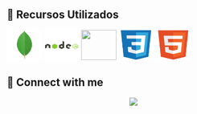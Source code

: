 
  
  ## 🔎 Recursos Utilizados
<div>  
  <img align="" alt="Mongo" height="60" width="70" src="https://raw.githubusercontent.com/devicons/devicon/master/icons/mongodb/mongodb-original.svg">
  <img align="" alt="Nodejs" height="60" width="70" src="https://raw.githubusercontent.com/devicons/devicon/master/icons/nodejs/nodejs-original-wordmark.svg" >
  <img height="60" width="70" src="https://cdn.jsdelivr.net/gh/devicons/devicon/icons/express/express-original.svg" />
  <img align="" alt="CSS" height="60" width="70" src="https://raw.githubusercontent.com/devicons/devicon/master/icons/css3/css3-original.svg">
  <img align="" alt="HTML" height="60" width="70" src="https://raw.githubusercontent.com/devicons/devicon/master/icons/html5/html5-original.svg">
</div>
  
   ## 📱 Connect with me
  <div align="center">
    <a href="https://www.linkedin.com/in/daniel-roberto-b047aa216" target="_blank"><img src="https://img.shields.io/badge/-LinkedIn-%230077B5?style=for-the-badge&logo=linkedin&logoColor=white" target="_blank"></a>
    
    
    
  </div>
